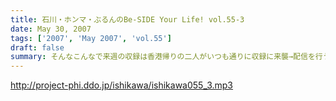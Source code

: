 ```yaml
---
title: 石川・ホンマ・ぶるんのBe-SIDE Your Life! vol.55-3
date: May 30, 2007
tags: ['2007', 'May 2007', 'vol.55']
draft: false
summary: そんなこんなで来週の収録は香港帰りの二人がいつも通りに収録に来襲→配信を行うビーサイ！！石川＆ホンマコンビの珍道中のお話は飛び出すのかなぁ？？？御期待下さい！！！NAMAE
---
```


http://project-phi.ddo.jp/ishikawa/ishikawa055_3.mp3